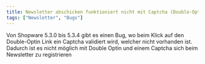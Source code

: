 ```yaml
---
title: Newsletter abschicken funktioniert nicht mit Captcha (Double-Optin) unter 5.3
tags: ["Newsletter", "Bugs"]
---
```


Von Shopware 5.3.0 bis 5.3.4 gibt es einen Bug, wo beim Klick auf den Double-Optin Link ein Captcha validiert wird, welcher nicht vorhanden ist.
Dadurch ist es nicht möglich mit Double Optin und einem Captcha sich beim Newsletter zu registrieren